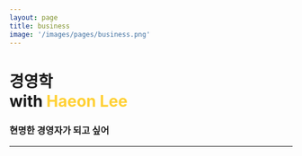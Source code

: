 ```yaml
---
layout: page
title: business
image: '/images/pages/business.png'
---
```


# 경영학 <br/>with <span style="color:#ffd034">Haeon Lee</span>
### 현명한 경영자가 되고 싶어
---

